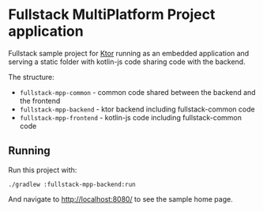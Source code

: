 # Fullstack MultiPlatform Project application

Fullstack sample project for [Ktor](http://ktor.io) running as an embedded application and serving
a static folder with kotlin-js code sharing code with the backend.

The structure:
* `fullstack-mpp-common` - common code shared between the backend and the frontend
* `fullstack-mpp-backend` - ktor backend including fullstack-common code
* `fullstack-mpp-frontend` - kotlin-js code including fullstack-common code 

## Running

Run this project with:

```
./gradlew :fullstack-mpp-backend:run
```
 
And navigate to [http://localhost:8080/](http://localhost:8080/) to see the sample home page.  
